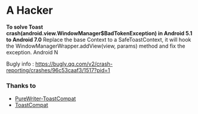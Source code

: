 # A Hacker
**To solve Toast crash(android.view.WindowManager$BadTokenException) in Android 5.1 to Android 7.0**
Replace the base Context to a SafeToastContext, it will hook the WindowManagerWrapper.addView(view, params) method and fix the exception. Android N

Bugly info : https://bugly.qq.com/v2/crash-reporting/crashes/96c53caaf3/1517?pid=1

### Thanks to 
- [PureWriter-ToastCompat](https://github.com/PureWriter/ToastCompat)
- [ToastCompat](https://github.com/cat9/ToastCompat)